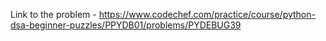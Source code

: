 Link to the problem - https://www.codechef.com/practice/course/python-dsa-beginner-puzzles/PPYDB01/problems/PYDEBUG39
